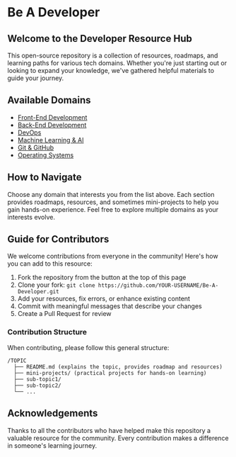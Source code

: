# Be A Developer

## Welcome to the Developer Resource Hub

This open-source repository is a collection of resources, roadmaps, and learning paths for various tech domains. Whether you're just starting out or looking to expand your knowledge, we've gathered helpful materials to guide your journey.

## Available Domains

- [Front-End Development](Front-End/readme.md)
- [Back-End Development](Back-End/readme.md)
- [DevOps](DevOps/readme.md)
- [Machine Learning & AI](Machine-Learning/README.md)
- [Git & GitHub](Git-Github/README.md)
- [Operating Systems](OS/readme.md)

## How to Navigate

Choose any domain that interests you from the list above. Each section provides roadmaps, resources, and sometimes mini-projects to help you gain hands-on experience. Feel free to explore multiple domains as your interests evolve.

## Guide for Contributors

We welcome contributions from everyone in the community! Here's how you can add to this resource:

1. Fork the repository from the button at the top of this page
2. Clone your fork: `git clone https://github.com/YOUR-USERNAME/Be-A-Developer.git`
3. Add your resources, fix errors, or enhance existing content
4. Commit with meaningful messages that describe your changes
5. Create a Pull Request for review

### Contribution Structure

When contributing, please follow this general structure:
```
/TOPIC
  ├── README.md (explains the topic, provides roadmap and resources)
  ├── mini-projects/ (practical projects for hands-on learning)
  ├── sub-topic1/
  ├── sub-topic2/
  └── ...
```

## Acknowledgements

Thanks to all the contributors who have helped make this repository a valuable resource for the community. Every contribution makes a difference in someone's learning journey.

<!-- LINKS -->
[contributors-shield]: https://img.shields.io/github/contributors/username/Be-A-Developer.svg?style=for-the-badge
[contributors-url]: https://github.com/username/Be-A-Developer/graphs/contributors
[forks-shield]: https://img.shields.io/github/forks/username/Be-A-Developer.svg?style=for-the-badge
[forks-url]: https://github.com/username/Be-A-Developer/network/members
[stars-shield]: https://img.shields.io/github/stars/username/Be-A-Developer.svg?style=for-the-badge
[stars-url]: https://github.com/username/Be-A-Developer/stargazers
[issues-shield]: https://img.shields.io/github/issues/username/Be-A-Developer.svg?style=for-the-badge
[issues-url]: https://github.com/username/Be-A-Developer/issues
[license-shield]: https://img.shields.io/github/license/username/Be-A-Developer.svg?style=for-the-badge
[license-url]: https://github.com/username/Be-A-Developer/blob/master/LICENSE
